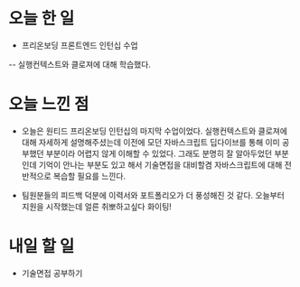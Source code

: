# 오늘 한 일

-   프리온보딩 프론트엔드 인턴십 수업

-- 실행컨텍스트와 클로져에 대해 학습했다.

# 오늘 느낀 점

-   오늘은 원티드 프리온보딩 인턴십의 마지막 수업이었다. 실행컨텍스트와 클로져에 대해 자세하게 설명해주셨는데 이전에 모던 자바스크립트 딥다이브를 통해 이미 공부했던 부분이라 어렵지 않게 이해할 수 있었다. 그래도 분명히 잘 알아두었던 부분인데 기억이 안나는 부분도 있고 해서 기술면접을 대비할겸 자바스크립트에 대해 전반적으로 복습할 필요를 느낀다.

-   팀원분들의 피드백 덕분에 이력서와 포트폴리오가 더 풍성해진 것 같다. 오늘부터 지원을 시작했는데 얼른 취뽀하고싶다 화이팅!

# 내일 할 일

-   기술면접 공부하기
